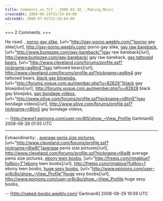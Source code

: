 ```yaml
---
title: Comments_on_TLT_-_2008.03.30_-_Making_Music
createdAt: 2008-06-29T15:59-04:00
editedAt: 2008-07-03T22:28-04:00
---
```


=== 2 Comments. ===

He rised. , <a href="http://gay-porno.weebly.com/">porno gay slike</a>, [url="http://gay-porno.weebly.com/"]porno gay slike[/url], http://gay-porno.weebly.com/ porno gay slike, <a href="http://www.bumpzee.com/gay-bareback/">gay raw bareback</a>, [url="http://www.bumpzee.com/gay-bareback/"]gay raw bareback[/url], http://www.bumpzee.com/gay-bareback/ gay raw bareback, <a href="http://www.cleveland.com/forums/profile.ssf?nickname=ag8m4">gay tattooed bears</a>, [url="http://www.cleveland.com/forums/profile.ssf?nickname=ag8m4"]gay tattooed bears[/url], http://www.cleveland.com/forums/profile.ssf?nickname=ag8m4 gay tattooed bears, <a href="http://forums.vogue.com.au/member.php?u=82828">black gay blowjobs</a>, [url="http://forums.vogue.com.au/member.php?u=82828"]black gay blowjobs[/url], http://forums.vogue.com.au/member.php?u=82828 black gay blowjobs, <a href="http://www.silive.com/forums/profile.ssf?nickname=n8hn5">gay bondage videos</a>, [url="http://www.silive.com/forums/profile.ssf?nickname=n8hn5"]gay bondage videos[/url], http://www.silive.com/forums/profile.ssf?nickname=n8hn5 gay bondage videos,

-- [http://www1.epinions.com/user-roc8t5/show_~View_Profile Gartman6] 2008-06-28 01:55 UTC


----

Extraordinarity: , <a href="http://www.cleveland.com/forums/profile.ssf?nickname=t8w8t">average penis size pictures</a>, [url="http://www.cleveland.com/forums/profile.ssf?nickname=t8w8t"]average penis size pictures[/url], http://www.cleveland.com/forums/profile.ssf?nickname=t8w8t average penis size pictures, <a href="http://freeiq.com/rimablue?fullbio=1">ebony teen boobs</a>, [url="http://freeiq.com/rimablue?fullbio=1"]ebony teen boobs[/url], http://freeiq.com/rimablue?fullbio=1 ebony teen boobs, <a href="http://www.epinions.com/user-or8c8o/show_~View_Profile">huge sexy boobs</a>, [url="http://www.epinions.com/user-or8c8o/show_~View_Profile"]huge sexy boobs[/url], http://www.epinions.com/user-or8c8o/show_~View_Profile huge sexy boobs,

-- [http://naked-boobs.weebly.com/ Gartman6] 2008-06-29 19:59 UTC


